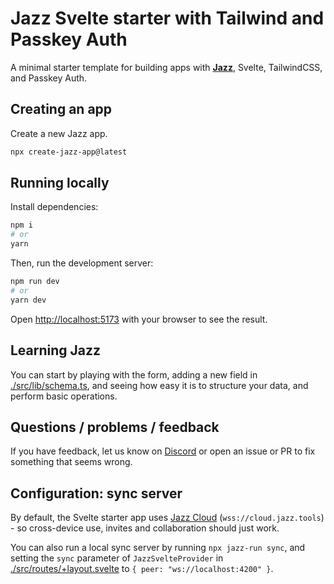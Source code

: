 # Jazz Svelte starter with Tailwind and Passkey Auth

A minimal starter template for building apps with **[Jazz](https://jazz.tools)**, Svelte, TailwindCSS, and Passkey Auth.

## Creating an app

Create a new Jazz app.

```bash
npx create-jazz-app@latest
```

## Running locally

Install dependencies:

```bash
npm i
# or
yarn
```

Then, run the development server:

```bash
npm run dev
# or
yarn dev
```

Open [http://localhost:5173](http://localhost:5173) with your browser to see the result.

## Learning Jazz

You can start by playing with the form, adding a new field in [./src/lib/schema.ts](./src/lib/schema.ts),
and seeing how easy it is to structure your data, and perform basic operations.

## Questions / problems / feedback

If you have feedback, let us know on [Discord](https://discord.gg/utDMjHYg42) or open an issue or PR to fix something that seems wrong.

## Configuration: sync server

By default, the Svelte starter app uses [Jazz Cloud](https://jazz.tools/cloud) (`wss://cloud.jazz.tools`) - so cross-device use, invites and collaboration should just work.

You can also run a local sync server by running `npx jazz-run sync`, and setting the `sync` parameter of `JazzSvelteProvider` in [./src/routes/+layout.svelte](./src/routes/+layout.svelte) to `{ peer: "ws://localhost:4200" }`.
